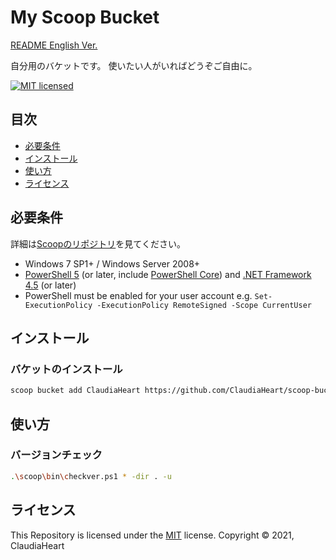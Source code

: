 My Scoop Bucket
==========
[README English Ver.](README.md)

自分用のバケットです。
使いたい人がいればどうぞご自由に。

[![MIT licensed][shield-license]](#)


目次
-----------------

  * [必要条件](#必要条件)
  * [インストール](#インストール)
  * [使い方](#使い方)
  * [ライセンス](#ライセンス)


必要条件
------------

詳細は[Scoopのリポジトリ](https://github.com/lukesampson/scoop)を見てください。

- Windows 7 SP1+ / Windows Server 2008+
- [PowerShell 5](https://aka.ms/wmf5download) (or later, include [PowerShell Core](https://docs.microsoft.com/en-us/powershell/scripting/install/installing-powershell-core-on-windows?view=powershell-6)) and [.NET Framework 4.5](https://www.microsoft.com/net/download) (or later)
- PowerShell must be enabled for your user account e.g. `Set-ExecutionPolicy -ExecutionPolicy RemoteSigned -Scope CurrentUser`


インストール
-----
### バケットのインストール
```sh
scoop bucket add ClaudiaHeart https://github.com/ClaudiaHeart/scoop-bucket-claudiaheart
```


使い方
-----
### バージョンチェック
```sh
.\scoop\bin\checkver.ps1 * -dir . -u
```


ライセンス
-------
This Repository is licensed under the [MIT](LICENSE) license.
Copyright &copy; 2021, ClaudiaHeart



[shield-license]: https://img.shields.io/badge/license-MIT-blue.svg
